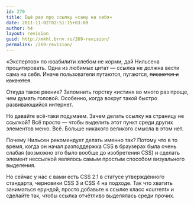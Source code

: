 ```yaml
---
id: 270
title: Ещё раз про ссылку «саму на себя»
date: 2011-11-02T02:51:15+03:00
author: h4
layout: revision
guid: http://mkhl.brnv.ru/269-revision/
permalink: /269-revision/
---
```

«Экспертов» по юзабилити хлебом не корми, дай Нильсена процитировать. Одна из любимых цитат — ссылка не должна вести сама на себя. Иначе пользователи путаются, пугаются, <span style="text-decoration: line-through;">писаются и какаются</span>.

Откуда такое рвение? Запомнить горстку «истин» во много раз проще, чем думать головой. Особенно, когда вокруг такой быстро развивающийся интернет.

Но давайте всё-таки подумаем. Зачем делать ссылку на страницу не ссылкой? Всё просто — чтобы выделить этот пункт среди других элементов меню. Всё. Больше никакого великого смысла в этом нет.

Почему Нильсен рекомендует делать именно так? Потому что в то время, когда он начал разподдержка CSS в браузерах была очень слабая (возможно это было вообще до изобретения CSS) и сделать элемент нессылкой являлось самым простым способом визуального выделения.

Но сейчас у нас с вами есть CSS 2.1 в статусе утверждённого стандарта, черновики CSS 3 и CSS 4 на подходе. Так что хватить заниматься ерундой, просто добавьте к ссылке класс &#171;current&#187; и сделайте так, чтобы ссылка отчётливо выделялась среди прочих.
